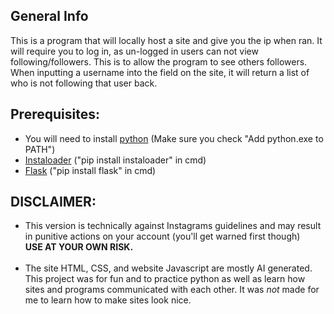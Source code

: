 ## General Info
This is a program that will locally host a site and give you the ip when ran. It will require you to log in, as un-logged in users can not view following/followers.
This is to allow the program to see others followers. When inputting a username into the field on the site, it will return a list of who is not following that user back. 

## Prerequisites:
- You will need to install [python](https://www.python.org/downloads/) (Make sure you check "Add python.exe to PATH")
- [Instaloader](https://github.com/instaloader/instaloader) ("pip install instaloader" in cmd)
- [Flask](https://github.com/pallets/flask/) ("pip install flask" in cmd)
## DISCLAIMER:
- This version is technically against Instagrams guidelines and may result in punitive actions on your account (you'll get warned first though)</br>
**USE AT YOUR OWN RISK.** </br> </br>
- The site HTML, CSS, and website Javascript are mostly AI generated. This project was for fun and to practice python as well as learn how sites and programs communicated with each other. It was _not_ made for me to learn how to make sites look nice. 
